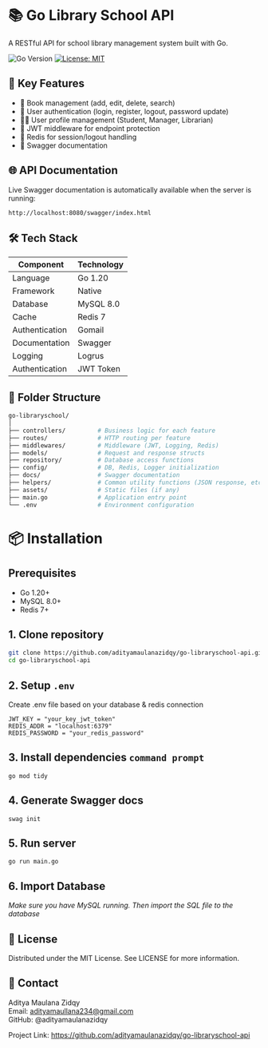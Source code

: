 # 📚 Go Library School API

A RESTful API for school library management system built with Go.

![Go Version](https://img.shields.io/badge/go-%3E%3D1.20-blue)
[![License: MIT](https://img.shields.io/badge/License-MIT-yellow.svg)](https://opensource.org/licenses/MIT)

## 🚀 Key Features

- 📖 Book management (add, edit, delete, search)
- 👤 User authentication (login, register, logout, password update)
- 🧑‍🏫 User profile management (Student, Manager, Librarian)
- 🔐 JWT middleware for endpoint protection
- 🧰 Redis for session/logout handling
- 📄 Swagger documentation

## 🌐 API Documentation

Live Swagger documentation is automatically available when the server is running:

```docs-swagger
http://localhost:8080/swagger/index.html
```

## 🛠️ Tech Stack

| Component      | Technology |
|----------------|------------|
| Language       | Go 1.20    |
| Framework      | Native     |
| Database       | MySQL 8.0  |
| Cache          | Redis 7    |
| Authentication | Gomail     |
| Documentation  | Swagger    |
| Logging        | Logrus     |
| Authentication  | JWT Token      |

## 📁 Folder Structure

```bash
go-libraryschool/
│
├── controllers/         # Business logic for each feature
├── routes/              # HTTP routing per feature
├── middlewares/         # Middleware (JWT, Logging, Redis)
├── models/              # Request and response structs
├── repository/          # Database access functions
├── config/              # DB, Redis, Logger initialization
├── docs/                # Swagger documentation
├── helpers/             # Common utility functions (JSON response, etc)
├── assets/              # Static files (if any)
├── main.go              # Application entry point
└── .env                 # Environment configuration    
```

# 📦 Installation

## Prerequisites
- Go 1.20+
- MySQL 8.0+
- Redis 7+

## 1. Clone repository
```bash
git clone https://github.com/adityamaulanazidqy/go-libraryschool-api.git
cd go-libraryschool-api
```

## 2. Setup ``.env``

Create .env file based on your database & redis connection

```env
JWT_KEY = "your_key_jwt_token"
REDIS_ADDR = "localhost:6379"
REDIS_PASSWORD = "your_redis_password"
```

## 3. Install dependencies ``command prompt``

```dependencies
go mod tidy
```

## 4. Generate Swagger docs

```swagger
swag init
```

## 5. Run server

```running
go run main.go
```

## 6. Import Database

*Make sure you have MySQL running. Then import the SQL file to the database*

## 📄 License

Distributed under the MIT License. See LICENSE for more information.

## 📧 Contact

Aditya Maulana Zidqy  
Email: adityamaullana234@gmail.com  
GitHub: @adityamaulanazidqy

Project Link: https://github.com/adityamaulanazidqy/go-libraryschool-api
